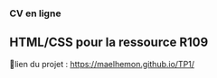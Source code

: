 ### CV en ligne 
## HTML/CSS pour la ressource R109
📝lien du projet : https://maelhemon.github.io/TP1/
